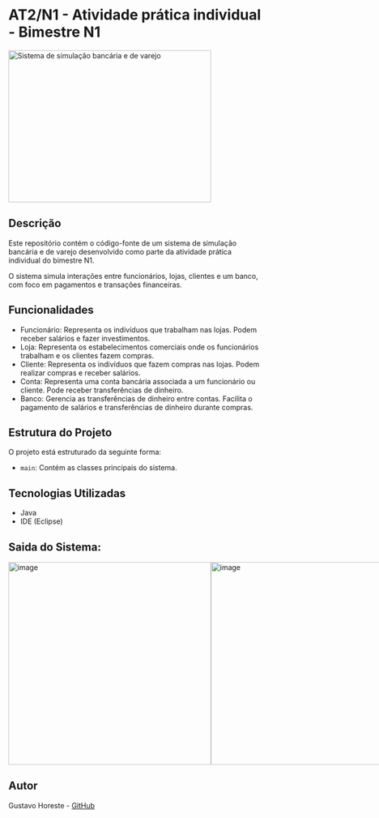 # AT2/N1 - Atividade prática individual - Bimestre N1

<img src="https://github.com/GustavoHoreste/AT2-N1/assets/101297032/94f03244-6765-4a26-9f84-93bb40c6e4e2" alt="Sistema de simulação bancária e de varejo" width="400" height="300">

## Descrição

Este repositório contém o código-fonte de um sistema de simulação bancária e de varejo desenvolvido como parte da atividade prática individual do bimestre N1.

O sistema simula interações entre funcionários, lojas, clientes e um banco, com foco em pagamentos e transações financeiras.

## Funcionalidades

- Funcionário: Representa os indivíduos que trabalham nas lojas. Podem receber salários e fazer investimentos.
- Loja: Representa os estabelecimentos comerciais onde os funcionários trabalham e os clientes fazem compras.
- Cliente: Representa os indivíduos que fazem compras nas lojas. Podem realizar compras e receber salários.
- Conta: Representa uma conta bancária associada a um funcionário ou cliente. Pode receber transferências de dinheiro.
- Banco: Gerencia as transferências de dinheiro entre contas. Facilita o pagamento de salários e transferências de dinheiro durante compras.

## Estrutura do Projeto

O projeto está estruturado da seguinte forma:

- `main`: Contém as classes principais do sistema.

## Tecnologias Utilizadas

- Java
- IDE (Eclipse)

## Saida do Sistema:

<div style="display: flex;">
    <img width="400" alt="image" src="https://github.com/GustavoHoreste/AT2-N1/assets/101297032/c5e16791-cd2a-4812-981b-cda6db33f7e5">
    <img width="400" alt="image" src="https://github.com/GustavoHoreste/AT2-N1/assets/101297032/48ee63eb-12b7-4c94-998d-650a6964b03a">
</div>



## Autor

Gustavo Horeste - [GitHub](https://github.com/GustavoHoreste)


